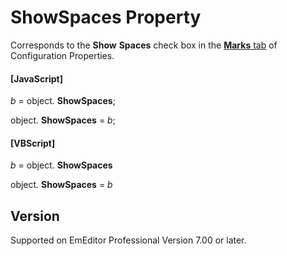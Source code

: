 # ShowSpaces Property

Corresponds to the **Show**
**Spaces** check box in the
[**Marks** tab](../../dlg/properties/marks/index) of Configuration Properties.

#### \[JavaScript\]

_b_ =
object. **ShowSpaces**;

object. **ShowSpaces** = _b_;

#### \[VBScript\]

_b_ =
object. **ShowSpaces**

object. **ShowSpaces** = _b_

## Version

Supported on EmEditor Professional Version 7.00 or later.